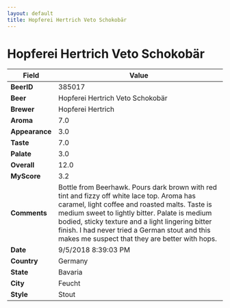 ```yaml
---
layout: default
title: Hopferei Hertrich Veto Schokobär
---
```


# Hopferei Hertrich Veto Schokobär

| Field         | Value     |
|---------------|-----------|
| **BeerID** | 385017 |
| **Beer** | Hopferei Hertrich Veto Schokobär |
| **Brewer** | Hopferei Hertrich |
| **Aroma** | 7.0 |
| **Appearance** | 3.0 |
| **Taste** | 7.0 |
| **Palate** | 3.0 |
| **Overall** | 12.0 |
| **MyScore** | 3.2 |
| **Comments** | Bottle from Beerhawk. Pours dark brown with red tint and fizzy off white lace top. Aroma has caramel, light coffee and roasted malts. Taste is medium sweet to lightly bitter. Palate is medium bodied, sticky texture and a light lingering bitter finish. I had never tried a German stout and this makes me suspect that they are better with hops. |
| **Date** | 9/5/2018 8:39:03 PM |
| **Country** | Germany |
| **State** | Bavaria |
| **City** | Feucht |
| **Style** | Stout |
